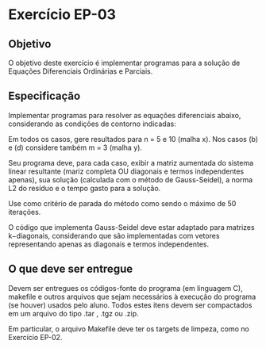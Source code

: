 # Exercício EP-03
## Objetivo

O objetivo deste exercício é implementar programas para a solução de Equações Diferenciais Ordinárias e Parciais.

## Especificação
Implementar programas para resolver as equações diferenciais abaixo, considerando as condições de contorno indicadas:



Em todos os casos, gere resultados para n = 5 e 10 (malha x). Nos casos (b) e (d) considere também m =  3 (malha y).

Seu programa deve, para cada caso, exibir a matriz aumentada do sistema linear resultante (mariz completa OU diagonais e termos independentes apenas), sua solução (calculada com o método de Gauss-Seidel), a norma L2 do resíduo e o tempo gasto para a solução.

Use como critério de parada do método como sendo o máximo de 50 iterações.

O código que implementa Gauss-Seidel deve estar adaptado para matrizes k−diagonais, considerando que são implementadas com vetores representando apenas as diagonais e termos independentes.

## O que deve ser entregue
Devem ser entregues os códigos-fonte do programa (em linguagem C), makefile e outros arquivos que sejam necessários à execução do programa (se houver)  usados pelo aluno. Todos estes itens devem ser compactados em um arquivo do tipo .tar , .tgz ou .zip.

Em particular, o arquivo Makefile deve ter os targets de limpeza, como no Exercício EP-02.
